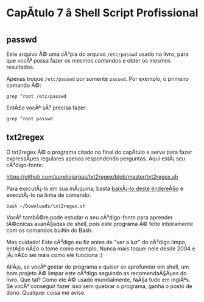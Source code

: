 # CapÃ­tulo 7 â Shell Script Profissional

## passwd

Este arquivo Ã© uma cÃ³pia do arquivo `/etc/passwd` usado no livro, para que vocÃª possa fazer os mesmos comandos e obter os mesmos resultados.

Apenas troque `/etc/passwd` por somente `passwd`. Por exemplo, o primeiro
comando Ã©:

    grep ^root /etc/passwd

EntÃ£o vocÃª sÃ³ precisa fazer:

    grep ^root passwd


## txt2regex

O txt2regex Ã© o programa citado no final do capÃ­tulo e serve para fazer expressÃµes regulares apenas respondendo perguntas. Aqui estÃ¡ seu cÃ³digo-fonte:

<https://github.com/aureliojargas/txt2regex/blob/master/txt2regex.sh>

Para executÃ¡-lo em sua mÃ¡quina, basta [baixÃ¡-lo deste endereÃ§o](https://raw.github.com/aureliojargas/txt2regex/master/txt2regex.sh) e executÃ¡-lo na linha de comando:

    bash ~/Downloads/txt2regex.sh

VocÃª tambÃ©m pode estudar o seu cÃ³digo-fonte para aprender tÃ©cnicas avanÃ§adas de shell, pois este programa Ã© feito inteiramente com os comandos builtin do Bash.

Mas cuidado! Este cÃ³digo eu fiz antes de "ver a luz" do cÃ³digo limpo, entÃ£o nÃ£o o tome como exemplo. Nunca mais toquei nele desde 2004 e jÃ¡ nÃ£o sei mais como ele funciona :)

AliÃ¡s, se vocÃª gostar do programa e quiser se aprofundar em shell, um bom projeto Ã© limpar este cÃ³digo seguindo as recomendaÃ§Ãµes do livro. Que tal? Como ele Ã© usado mundialmente, faÃ§a tudo em inglÃªs. Se vocÃª conseguir fazer isso sem quebrar o programa, ganha o posto de dono. Qualquer coisa me avise.

